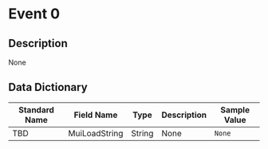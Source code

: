 # Event 0

## Description
None

## Data Dictionary
|Standard Name|Field Name|Type|Description|Sample Value|
|---|---|---|---|---|
|TBD|MuiLoadString|String|None|`None`|

